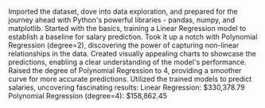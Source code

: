 Imported the dataset, dove into data exploration, and prepared for the journey ahead with Python's powerful libraries - pandas, numpy, and matplotlib.
Started with the basics, training a Linear Regression model to establish a baseline for salary prediction.
Took it up a notch with Polynomial Regression (degree=2), discovering the power of capturing non-linear relationships in the data.
Created visually appealing charts to showcase the predictions, enabling a clear understanding of the model's performance.
Raised the degree of Polynomial Regression to 4, providing a smoother curve for more accurate predictions.
Utilized the trained models to predict salaries, uncovering fascinating results:
Linear Regression: $330,378.79
Polynomial Regression (degree=4): $158,862.45
